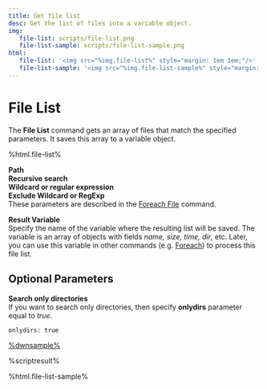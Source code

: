 ```yaml
---
title: Get file list
desc: Get the list of files into a variable object.
img:
   file-list: scripts/file-list.png
   file-list-sample: scripts/file-list-sample.png
html:
   file-list: '<img src="%img.file-list%" style="margin: 1em 1em;"/>'
   file-list-sample: '<img src="%img.file-list-sample%" style="margin: 1em 1em;"/>'
---
```

# File List

The **File List** command gets an array of files that match the specified parameters. It saves this array to a variable object.

%html.file-list%

**Path**  
**Recursive search**  
**Wildcard or regular expression**  
**Exclude Wildcard or RegExp**  
These parameters are described in the [Foreach File](foreach-file.html) command.

**Result Variable**  
Specify the name of the variable where the resulting list will be saved. The variable is an array of objects with fields *name, size, time, dir*, etc. Later, you can use this variable in other commands (e.g. [Foreach](foreach.html)) to process this file list.

## Optional Parameters

**Search only directories**  
If you want to search only directories, then specify **onlydirs** parameter equal to *true*.

``` txt
onlydirs: true
```

[%dwnsample%](/samples/file-list-sample.yaml)

%scriptresult%

%html.file-list-sample%
